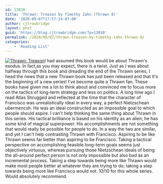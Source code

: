 ```yaml
---
id: 13010
title: 'Thrawn: Treason by Timothy Zahn (Thrawn 8)'
date: '2020-09-07T17:57:24-07:00'
author: cjtrowbridge
layout: post
guid: 'https://blog.cjtrowbridge.com/?p=13010'
permalink: /2020/09/07/thrawn-treason-by-timothy-zahn-thrawn-8/
categories:
    - 'Reading List'
---
```


[![Thrawn: Treason](https://blog.cjtrowbridge.com/wp-content/uploads/2020/09/Thrawn-Treason-1-1.jpg)](https://amzn.to/3ieHeC8)I had assumed this book would be about Thrawn's exodus. In fact,as you may expect, there is a twist. Just as I was about halfway through this book and dreading the end of the Thrawn series, I head the news that a new Thrawn book has just been released and that it's the beginning of a new series! I've become quite a Thrawn fan. These books have given me a lot to think about and convinced me to focus more on the tactics of long-term strategy and less on politics. A long time ago I read Atlas Shrugged and reflected at the time that the character of Francisco was unrealistically ideal in every way, a perfect Nietzschean ubermencsh. He was an ideal constructed as an impossible goal to which people should aspire. I can't help thinking the same thing about Thrawn in this series. His tactical brilliance is based on his identity as an alien; he has some kind of magical superpower. His accomplishments are not something that would really be possible for people to do. In a way the two are similar, and yet I can't help contrasting Thrawn with Francisco. Aspiring to be like Thrawn seems far better than aspiring to be Francisco. Taking a tactical perspective on accomplishing feasible long-term goals seems just objectively virtuous, whereas pursuing those Nietzschean ideals of being the all-around perfect person is not only impossible but also bad as an incremental process. Taking a step towards being more like Thrawn would make most people better at whatever they are trying to do; taking a step towards being more like Francisco would not. 10/10 for this whole series. Would absolutely recommend.